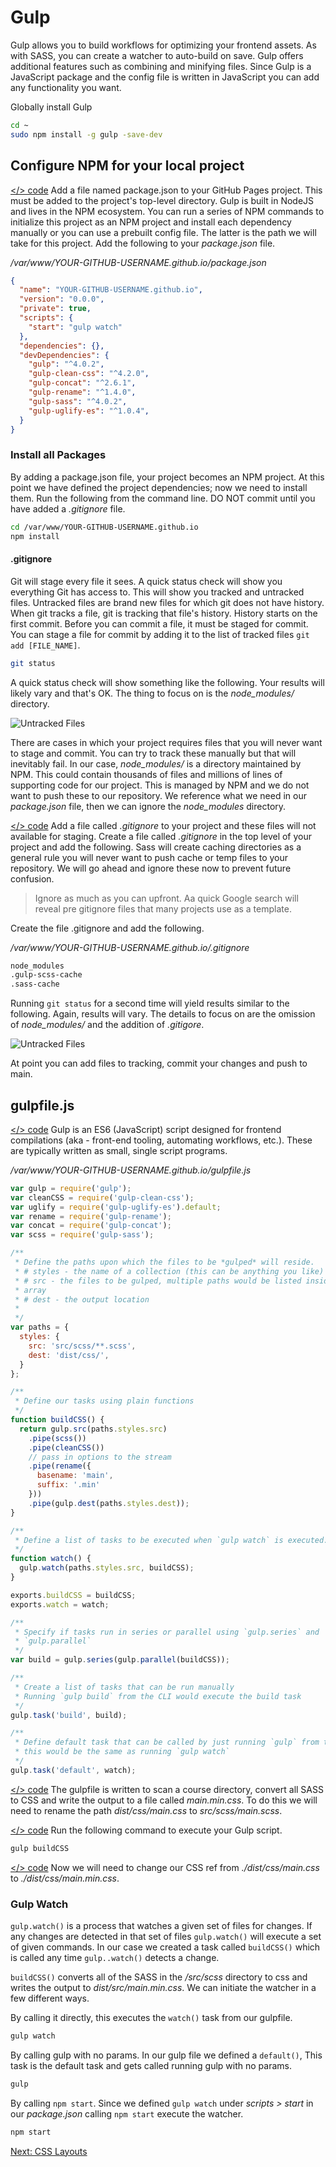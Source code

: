 # Gulp

Gulp allows you to build workflows for optimizing your frontend assets. As with SASS, you can create a watcher to auto-build on save. Gulp offers additional features such as combining and minifying files. Since Gulp is a JavaScript package and the config file is written in JavaScript you can add any functionality you want.


Globally install Gulp

```sh
cd ~
sudo npm install -g gulp -save-dev
```

## Configure NPM for your local project
[</> code](https://github.com/microtrain/microtrain.github.io/commit/b401f28f4539db6c7286bb0081855649c371736f) Add a file named package.json to your GitHub Pages project. This must be added to the project's top-level directory. Gulp is built in NodeJS and lives in the NPM ecosystem. You can run a series of NPM commands to initialize this project as an NPM project and install each dependency manually or you can use a prebuilt config file. The latter is the path we will take for this project. Add the following to your *package.json* file.


*/var/www/YOUR-GITHUB-USERNAME.github.io/package.json*
```json
{
  "name": "YOUR-GITHUB-USERNAME.github.io",
  "version": "0.0.0",
  "private": true,
  "scripts": {
    "start": "gulp watch"
  },
  "dependencies": {},
  "devDependencies": {
    "gulp": "^4.0.2",
    "gulp-clean-css": "^4.2.0",
    "gulp-concat": "^2.6.1",
    "gulp-rename": "^1.4.0",
    "gulp-sass": "^4.0.2",
    "gulp-uglify-es": "^1.0.4",
  }
}
```

### Install all Packages

By adding a package.json file, your project becomes an NPM project. At this 
point we have defined the project dependencies; now we need to install them. 
Run the following from the command line. DO NOT commit until you have added a 
*.gitignore* file.

```sh
cd /var/www/YOUR-GITHUB-USERNAME.github.io
npm install
```

#### .gitignore

Git will stage every file it sees. A quick status check will show you everything 
Git has access to. This will show you tracked and untracked files.
Untracked files are brand new files for which git does not have history. 
When git tracks a file, git is tracking that file's history. History starts
on the first commit. Before you can commit a file, it must be staged for commit. 
You can stage a file for commit by adding it to the list of tracked files
```git add [FILE_NAME]```.

```sh
git status
```

A quick status check will show something like the following. Your results will
likely vary and that's OK. The thing to focus on is the *node_modules/* 
directory.

![Untracked Files](/img/git/untracked.png)


There are cases in which your project requires files that you will never want to 
stage and commit. You can try to track these manually but that will inevitably 
fail. In our case, *node_modules/* is a directory maintained by NPM. This could 
contain thousands of files and millions of lines of supporting code for our 
project. This is managed by NPM and we do not want to push these to our 
repository. We reference what we need in our *package.json* file, then we 
can ignore the *node_modules* directory. 


[</> code](https://github.com/microtrain/microtrain.github.io/commit/4963f8b4722a4379e680bf7702e24cee85877ee3) 
Add a file called *.gitignore* to your project and these files will not available 
for staging. Create a file called *.gitignore* in the top level of your project 
and add the following. Sass will create caching directories as a general rule
you will never want to push cache or temp files to your repository. We will go
ahead and ignore these now to prevent future confusion. 

> Ignore as much as you can upfront. Aa quick Google search will reveal pre 
> gitignore files that many projects use as a template.


Create the file .gitignore and add the following.

*/var/www/YOUR-GITHUB-USERNAME.github.io/.gitignore*
```sh
node_modules
.gulp-scss-cache
.sass-cache
```

Running ```git status``` for a second time will yield results similar to the 
following. Again, results will vary. The details to focus on are the omission 
of *node_modules/* and the addition of *.gitigore*.

![Untracked Files](/img/git/untracked2.png)

At point you can add files to tracking, commit your changes and push to main.

## gulpfile.js

[</> code](https://github.com/microtrain/microtrain.github.io/commit/134b619fad09caa723ed25215266e00c8a5e69ac) Gulp is an ES6 (JavaScript) script designed for frontend compilations (aka - 
front-end tooling, automating workflows, etc.). These are 
typically written as small, single script programs.

*/var/www/YOUR-GITHUB-USERNAME.github.io/gulpfile.js*
```js
var gulp = require('gulp');
var cleanCSS = require('gulp-clean-css');
var uglify = require('gulp-uglify-es').default;
var rename = require('gulp-rename');
var concat = require('gulp-concat');
var scss = require('gulp-sass');

/**
 * Define the paths upon which the files to be *gulped* will reside.
 * # styles - the name of a collection (this can be anything you like)
 * # src - the files to be gulped, multiple paths would be listed inside of an 
 * array
 * # dest - the output location
 * 
 */
var paths = {
  styles: {
    src: 'src/scss/**.scss',
    dest: 'dist/css/',
  }
};

/**
 * Define our tasks using plain functions
 */
function buildCSS() {
  return gulp.src(paths.styles.src)
    .pipe(scss())
    .pipe(cleanCSS())
    // pass in options to the stream
    .pipe(rename({
      basename: 'main',
      suffix: '.min'
    }))
    .pipe(gulp.dest(paths.styles.dest));
}

/**
 * Define a list of tasks to be executed when `gulp watch` is executed.
 */
function watch() {
  gulp.watch(paths.styles.src, buildCSS);
}

exports.buildCSS = buildCSS;
exports.watch = watch;

/**
 * Specify if tasks run in series or parallel using `gulp.series` and 
 * `gulp.parallel`
 */
var build = gulp.series(gulp.parallel(buildCSS));

/**
 * Create a list of tasks that can be run manually
 * Running `gulp build` from the CLI would execute the build task
 */
gulp.task('build', build);

/**
 * Define default task that can be called by just running `gulp` from the CLI
 * this would be the same as running `gulp watch`
 */
gulp.task('default', watch);
```

[</> code](https://github.com/microtrain/microtrain.github.io/commit/4ce0737782e4cfb7c219b37887f7ea8467d32742) 
The gulpfile is written to scan a course directory, convert all SASS to CSS and 
write the output to a file called *main.min.css*. To do this we will need to 
rename the path *dist/css/main.css* to *src/scss/main.scss*.

[</> code](https://github.com/microtrain/microtrain.github.io/commit/014cecf4f0d0666b4c1f72aadab0f781279b410b)
Run the following command to execute your Gulp script.

```sh
gulp buildCSS
```

[</> code](https://github.com/microtrain/microtrain.github.io/commit/24a233f5efa0e397ace02d30ae28eef2b226ebdb)
Now we will need to change our CSS ref from *./dist/css/main.css* to *./dist/css/main.min.css*.


### Gulp Watch
```gulp.watch()``` is a process that watches a given set of files for changes.
If any changes are detected in that set of files ```gulp.watch()``` will execute
a set of given commands. In our case we created a task called ```buildCSS()```
which is called any time ```gulp..watch()``` detects a change.

```buildCSS()``` converts all of the SASS in the */src/scss* directory to css
and writes the output to *dist/src/main.min.css*. We can initiate the watcher in
a few different ways.

By calling it directly, this executes the ```watch()``` task from our gulpfile.
```sh
gulp watch
```

By calling gulp with no params. In our gulp file we defined a ```default()```,
This task is the default task and gets called running gulp with no params.

```sh
gulp
```

By calling ```npm start```. Since we defined ```gulp watch``` under *scripts > 
start* in our *package.json* calling ```npm start``` execute the watcher.
```sh
npm start
```

[Next: CSS Layouts](04-CSSLayouts.md)
